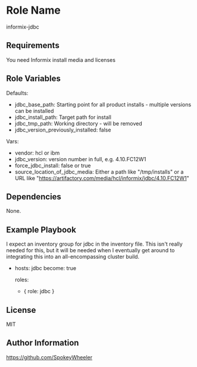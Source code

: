 Role Name
=========

informix-jdbc

Requirements
------------

You need Informix install media and licenses

Role Variables
--------------

Defaults:

* jdbc_base_path: Starting point for all product installs - multiple versions can be installed
* jdbc_install_path: Target path for install
* jdbc_tmp_path: Working directory - will be removed
* jdbc_version_previously_installed: false 

Vars:

* vendor: hcl or ibm
* jdbc_version: version number in full, e.g. 4.10.FC12W1 
* force_jdbc_install: false or true
* source_location_of_jdbc_media: Either a path like "/tmp/installs" or a URL like "https://artifactory.com/media/hcl/informix/jdbc/4.10.FC12W1"

Dependencies
------------

None.

Example Playbook
----------------

I expect an inventory group for jdbc in the inventory file. This isn't really needed for this, but it will be needed when I eventually get around to integrating this into an all-encompassing cluster build.

- hosts: jdbc
  become: true

  roles:
    - { role: jdbc }

License
-------

MIT

Author Information
------------------

https://github.com/SpokeyWheeler
